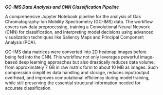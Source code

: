 ***GC-IMS Data Analysis and CNN Classification Pipeline***

A comprehensive Jupyter Notebook pipeline for the analysis of Gas Chromatography-Ion Mobility Spectrometry (GC-IMS) data. The workflow covers raw data preprocessing, training a Convolutional Neural Network (CNN) for classification, and interpreting model decisions using advanced visualization techniques like Saliency Maps and Principal Component Analysis (PCA).

GC-IMS data matrices were converted into 2D heatmap images before being fed into the CNN. This workflow not only leverages powerful image-based deep learning approaches but also drastically reduces data volume, from approximately 7 GB in raw matrix form to about 10 MB as images. Such compression simplifies data handling and storage, reduces input/output overhead, and improves computational efficiency during model training, while still preserving the essential structural information needed for accurate classification.




